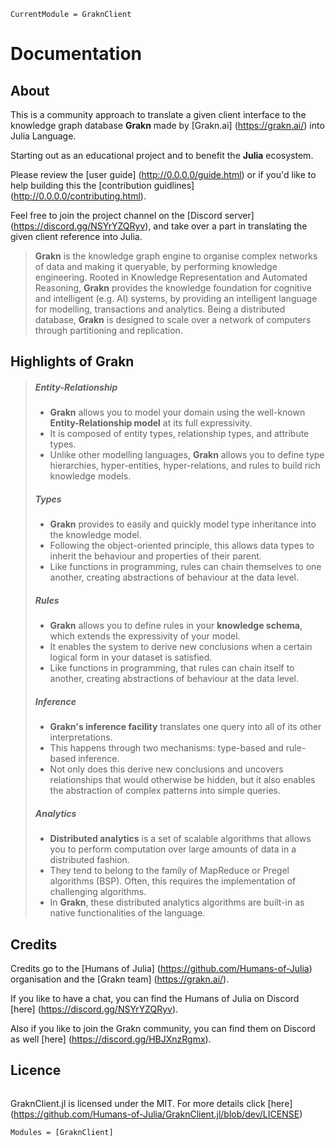 ```@meta
CurrentModule = GraknClient
```

# Documentation

## About

This is a community approach to translate a given client interface to the knowledge graph database **Grakn** made by [Grakn.ai] (https://grakn.ai/) into Julia Language.

Starting out as an educational project and to benefit the **Julia** ecosystem.

Please review the [user guide] (http://0.0.0.0/guide.html) or if you'd like to help building this the [contribution guidlines] (http://0.0.0.0/contributing.html).

Feel free to join the project channel on the [Discord server] (https://discord.gg/NSYrYZQRyv), and take over a part in translating the given client reference into Julia.

> **Grakn** is the knowledge graph engine to organise complex networks of data and making it queryable, by performing knowledge engineering. 
> Rooted in Knowledge Representation and Automated Reasoning, **Grakn** provides the knowledge foundation for cognitive and intelligent (e.g. AI) systems, by providing an intelligent language for modelling,
> transactions and analytics. Being a distributed database, **Grakn** is designed to scale over a network of computers through partitioning and replication.

## Highlights of Grakn

> ##### Entity-Relationship #####
> - **Grakn** allows you to model your domain using the well-known **Entity-Relationship model** at its full expressivity. 
> - It is composed of entity types, relationship types, and attribute types.
> - Unlike other modelling languages, **Grakn** allows you to define type hierarchies, hyper-entities, hyper-relations, and rules to build rich knowledge models.   
>
> ##### Types #####
> - **Grakn** provides to easily and quickly model type inheritance into the knowledge model. 
> - Following the object-oriented principle, this allows data types to inherit the behaviour and properties of their parent.
> - Like functions in programming, rules can chain themselves to one another, creating abstractions of behaviour at the data level.   
>
> ##### Rules #####
> - **Grakn** allows you to define rules in your **knowledge schema**, which extends the expressivity of your model. 
> - It enables the system to derive new conclusions when a certain logical form in your dataset is satisfied.
> - Like functions in programming, that rules can chain itself to another, creating abstractions of behaviour at the data level.   
>
> ##### Inference #####
> - **Grakn's inference facility** translates one query into all of its other interpretations. 
> - This happens through two mechanisms: type-based and rule-based inference.
> - Not only does this derive new conclusions and uncovers relationships that would otherwise be hidden, but it also enables the abstraction of complex patterns into simple queries.   
>
> ##### Analytics #####
> - **Distributed analytics** is a set of scalable algorithms that allows you to perform computation over large amounts of data in a distributed fashion. 
> - They tend to belong to the family of MapReduce or Pregel algorithms (BSP). Often, this requires the implementation of challenging algorithms.
> - In **Grakn**, these distributed analytics algorithms are built-in as native functionalities of the language.   


## Credits

Credits go to the [Humans of Julia] (https://github.com/Humans-of-Julia) organisation and the [Grakn team] (https://grakn.ai/). 

If you like to have a chat, you can find the Humans of Julia on Discord [here] (https://discord.gg/NSYrYZQRyv).

Also if you like to join the Grakn community, you can find them on Discord as well [here] (https://discord.gg/HBJXnzRgmx).

## Licence

```@index
```
GraknClient.jl is licensed under the MIT. 
For more details click [here] (https://github.com/Humans-of-Julia/GraknClient.jl/blob/dev/LICENSE)

```@autodocs
Modules = [GraknClient]
```
